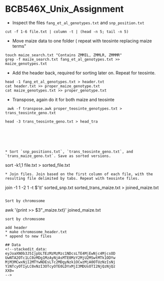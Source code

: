 # BCB546X_Unix_Assignment
* Inspect the files `fang_et_al_genotypes.txt` and `snp_position.txt`

```
cut -f 1-6 file.txt | column -t | (head -n 5; tail -n 5)

```

* Move maize data to one folder ( repeat with teosinte replacing maize terms"

```
touch maize_search.txt "Contains ZMMIL, ZMMLR, ZMMMR"
grep -f maize_search.txt fang_et_al_genotypes.txt >> maize_genotypes.txt
```
* Add the header back, required for sorting later on. Repeat for teosinte.
```
head -1 fang_et_al_genotypes.txt > header.txt
cat header.txt >> proper_maize_genotype.txt
cat maize_genotypes.txt >> proper_genotype.txt
```
* Transpose, again do it for both maize and teosinte
```
 awk -f transpose.awk proper_teosinte_genotypes.txt > trans_teosinte_geno.txt
```
```
head -3 trans_teosinte_geno.txt > head_tra






* Sort `snp_positions.txt`, `trans_teosinte_geno.txt`, and `trans_maize_geno.txt`. Save as sorted versions.
```
sort -k1,1 file.txt > sorted_file.txt
```
* Join files. Join based on the first column of each file, with the resulting file delimited by tabs. Repeat with teosinte files.
```
join -1 1 -2 1 -t $'\t' sorted_snp.txt sorted_trans_maize.txt > joined_maize.txt
```

Sort by chromosome
```
awk '{print >> $3"_maize.txt}' joined_maize.txt
```
sort by chromosome
```

```
add header
* make chromosome_header.txt
* append to new files

## Data 
<!--stackedit_data:
eyJoaXN0b3J5IjpbLTEzMzMzMzc1NDcsLTE4MjEwNjc4MjcsOD
UwNTA2OTc1LC0zMDg1MzAyNjAsMTE0MzY2MjU2MSwtMTk1ODYw
MjM3MCwxNjI2MTYwNDEsLTc2MDgyNzk1OCwzMjA0OTUzNzIsNj
YzNTcyOTIyLC0xNzI3OTcyOTE0LDYxMjI3MDUsOTI2NjQzNjQz
XX0=
-->